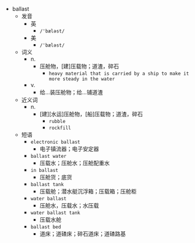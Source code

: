 - ballast
  - 发音
    - 英
      - `/'bæləst/`
    - 美
      - `/'bæləst/`
  - 词义
    - n.
      - 压舱物，[建]压载物；道渣，碎石
        - `heavy material that is carried by a ship to make it more steady in the water`
    - v.
      - 给…装压舱物；给…铺道渣
  - 近义词
    - n.
      - [建][水运]压舱物，[船]压载物；道渣，碎石
        - `rubble`
        - `rockfill`
  - 短语
    - `electronic ballast`
      - 电子镇流器；电子安定器 
    - `ballast water`
      - 压载水；压舱水；压舱配重水 
    - `in ballast`
      - 压舱货；底货 
    - `ballast tank`
      - 压载舱；潜水艇沉浮箱；压载箱；压舱柜 
    - `water ballast`
      - 压舱水，压载水；水压载 
    - `water ballast tank`
      - 压载水舱 
    - `ballast bed`
      - 道床；道碴床；碎石道床；道碴路基 
